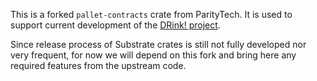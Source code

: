 This is a forked `pallet-contracts` crate from ParityTech.
It is used to support current development of the [DRink! project](https://github.com/Cardinal-Cryptography/drink/).

Since release process of Substrate crates is still not fully developed nor very frequent, for now we will depend on this fork and bring here any required features from the upstream code.
